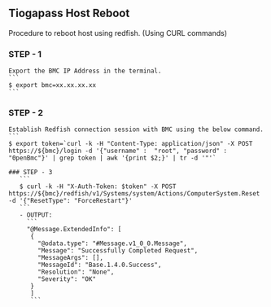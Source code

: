 ## Tiogapass Host Reboot
Procedure to reboot host using redfish.
(Using CURL commands)

### STEP - 1
    Export the BMC IP Address in the terminal.
    ```
    $ export bmc=xx.xx.xx.xx
    ```
### STEP - 2
    Establish Redfish connection session with BMC using the below command.
    ```
    $ export token=`curl -k -H "Content-Type: application/json" -X POST https://${bmc}/login -d '{"username" :  "root", "password" :  "0penBmc"}' | grep token | awk '{print $2;}' | tr -d '"'`
 ```
### STEP - 3
    ```
    $ curl -k -H "X-Auth-Token: $token" -X POST https://${bmc}/redfish/v1/Systems/system/Actions/ComputerSystem.Reset -d '{"ResetType": "ForceRestart"}'
    ```
    - OUTPUT:
      ```
      "@Message.ExtendedInfo": [
       {
         "@odata.type": "#Message.v1_0_0.Message",
         "Message": "Successfully Completed Request",
         "MessageArgs": [],
         "MessageId": "Base.1.4.0.Success",
         "Resolution": "None",
         "Severity": "OK"
       }
       ]
       ```
